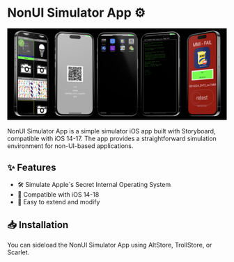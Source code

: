 # NonUI Simulator App ⚙️

![My Image](banner.jpg)

NonUI Simulator App is a simple simulator iOS app built with Storyboard, compatible with iOS 14-17. The app provides a straightforward simulation environment for non-UI-based applications.

## ✨ Features

- 🛠️ Simulate Apple´s Secret Internal Operating System
- 📱 Compatible with iOS 14-18
- 🔧 Easy to extend and modify

## 📥 Installation

You can sideload the NonUI Simulator App using AltStore, TrollStore, or Scarlet.
